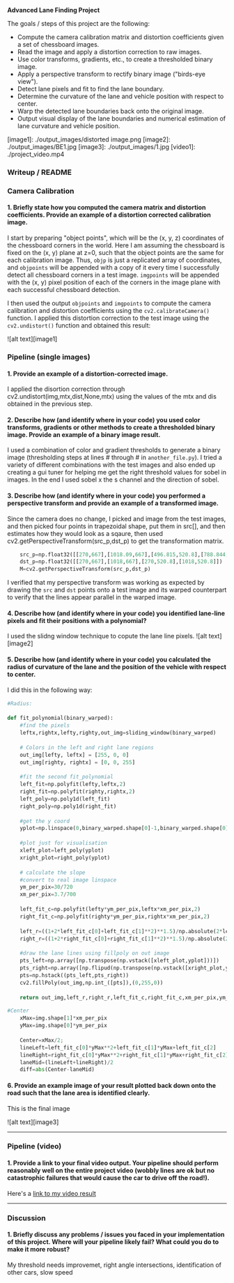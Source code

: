**Advanced Lane Finding Project**

The goals / steps of this project are the following:

* Compute the camera calibration matrix and distortion coefficients given a set of chessboard images.
* Read the image and apply a distortion correction to raw images.
* Use color transforms, gradients, etc., to create a thresholded binary image.
* Apply a perspective transform to rectify binary image ("birds-eye view").
* Detect lane pixels and fit to find the lane boundary.
* Determine the curvature of the lane and vehicle position with respect to center.
* Warp the detected lane boundaries back onto the original image.
* Output visual display of the lane boundaries and numerical estimation of lane curvature and vehicle position.

[//]: # (Image References)

[image1]: ./output_images/distorted image.png 
[image2]: ./output_images/BE1.jpg 
[image3]: ./output_images/1.jpg 
[video1]: ./project_video.mp4 

### Writeup / README

### Camera Calibration

#### 1. Briefly state how you computed the camera matrix and distortion coefficients. Provide an example of a distortion corrected calibration image.

I start by preparing "object points", which will be the (x, y, z) coordinates of the chessboard corners in the world. Here I am assuming the chessboard is fixed on the (x, y) plane at z=0, such that the object points are the same for each calibration image.  Thus, `objp` is just a replicated array of coordinates, and `objpoints` will be appended with a copy of it every time I successfully detect all chessboard corners in a test image.  `imgpoints` will be appended with the (x, y) pixel position of each of the corners in the image plane with each successful chessboard detection.  

I then used the output `objpoints` and `imgpoints` to compute the camera calibration and distortion coefficients using the `cv2.calibrateCamera()` function.  I applied this distortion correction to the test image using the `cv2.undistort()` function and obtained this result: 

![alt text][image1]

### Pipeline (single images)

#### 1. Provide an example of a distortion-corrected image.

I applied the disortion correction through cv2.undistort(img,mtx,dist,None,mtx) using the values of the mtx and dis obtained in the previous step.

#### 2. Describe how (and identify where in your code) you used color transforms, gradients or other methods to create a thresholded binary image.  Provide an example of a binary image result.

I used a combination of color and gradient thresholds to generate a binary image (thresholding steps at lines # through # in `another_file.py`). I tried a variety of different combinations with the test images and also ended up creating a gui tuner for helping me get the right threshold values for sobel in images. 
In the end I used sobel x the s channel and the direction of sobel.

#### 3. Describe how (and identify where in your code) you performed a perspective transform and provide an example of a transformed image.

Since the camera does no change, I picked and image from the test images, and then picked four points in trapezoidal shape, put them in src[], and then estimates how they would look as a sqaure, then used cv2.getPerspectiveTransform(src_p,dst_p) to get the transformation matrix.

```python
    src_p=np.float32([[270,667],[1018.09,667],[496.815,520.8],[788.844,520.8]])
    dst_p=np.float32([[270,667],[1018,667],[270,520.8],[1018,520.8]])
    M=cv2.getPerspectiveTransform(src_p,dst_p)
```
I verified that my perspective transform was working as expected by drawing the `src` and `dst` points onto a test image and its warped counterpart to verify that the lines appear parallel in the warped image.

#### 4. Describe how (and identify where in your code) you identified lane-line pixels and fit their positions with a polynomial?

I used the slidng window technique to copute the lane line pixels.
![alt text][image2]

#### 5. Describe how (and identify where in your code) you calculated the radius of curvature of the lane and the position of the vehicle with respect to center.

I did this in the following way:


```python
#Radius:

def fit_polynomial(binary_warped):
    #find the pixels
    leftx,rightx,lefty,righty,out_img=sliding_window(binary_warped)

    # Colors in the left and right lane regions
    out_img[lefty, leftx] = [255, 0, 0]
    out_img[righty, rightx] = [0, 0, 255]

    #fit the second fit_polynomial
    left_fit=np.polyfit(lefty,leftx,2)
    right_fit=np.polyfit(righty,rightx,2)
    left_poly=np.poly1d(left_fit)
    right_poly=np.poly1d(right_fit)

    #get the y coord
    yplot=np.linspace(0,binary_warped.shape[0]-1,binary_warped.shape[0])

    #plot just for visualisation
    xleft_plot=left_poly(yplot)
    xright_plot=right_poly(yplot)
    
    # calculate the slope
    #convert to real image linspace
    ym_per_pix=30/720
    xm_per_pix=3.7/700

    left_fit_c=np.polyfit(lefty*ym_per_pix,leftx*xm_per_pix,2)
    right_fit_c=np.polyfit(righty*ym_per_pix,rightx*xm_per_pix,2)

    left_r=((1+2*left_fit_c[0]+left_fit_c[1]**2)**1.5)/np.absolute(2*left_fit_c[0])
    right_r=((1+2*right_fit_c[0]+right_fit_c[1]**2)**1.5)/np.absolute(2*right_fit_c[0])

    #draw the lane lines using fillpoly on out image
    pts_left=np.array([np.transpose(np.vstack([xleft_plot,yplot]))])
    pts_right=np.array([np.flipud(np.transpose(np.vstack([xright_plot,yplot])))])
    pts=np.hstack((pts_left,pts_right))
    cv2.fillPoly(out_img,np.int_([pts]),(0,255,0))

    return out_img,left_r,right_r,left_fit_c,right_fit_c,xm_per_pix,ym_per_pix
```
```python
#Center
    xMax=img.shape[1]*xm_per_pix
    yMax=img.shape[0]*ym_per_pix

    Center=xMax/2;
    lineLeft=left_fit_c[0]*yMax**2+left_fit_c[1]*yMax+left_fit_c[2]
    lineRight=right_fit_c[0]*yMax**2+right_fit_c[1]*yMax+right_fit_c[2]
    laneMid=(lineLeft+lineRight)/2
    diff=abs(Center-laneMid)

```


#### 6. Provide an example image of your result plotted back down onto the road such that the lane area is identified clearly.

This is the final image

![alt text][image3]

---

### Pipeline (video)

#### 1. Provide a link to your final video output.  Your pipeline should perform reasonably well on the entire project video (wobbly lines are ok but no catastrophic failures that would cause the car to drive off the road!).

Here's a [link to my video result](./project_video.mp4)

---

### Discussion

#### 1. Briefly discuss any problems / issues you faced in your implementation of this project.  Where will your pipeline likely fail?  What could you do to make it more robust?

My threshold needs improvemet, right angle intersections, identification of other cars, slow speed
